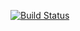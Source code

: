 [![Build Status](https://travis-ci.com/andy31405me06/0611103.svg?branch=main)](https://travis-ci.com/andy31405me06/0611103)
